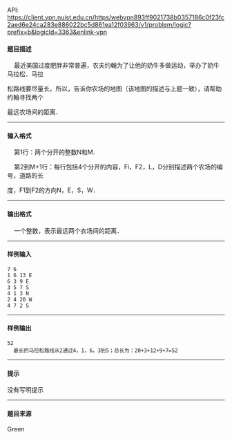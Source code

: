 API: https://client.vpn.nuist.edu.cn/https/webvpn893ff9021738b0357186c0f23fc2aed6e24ca283e886022bc5d861ea12f03963/v1/problem/logic?prefix=b&logicId=3363&enlink-vpn

#### 题目描述

    最近美国过度肥胖非常普遍，农夫约翰为了让他的奶牛多做运动，举办了奶牛马拉松．马拉

松路线要尽量长，所以，告诉你农场的地图（该地图的描述与上题一致），请帮助约翰寻找两个

最远农场间的距离．

---

#### 输入格式

    第1行：两个分开的整数N和M.

    第2到M+1行：每行包括4个分开的内容，Fi，F2，L，D分别描述两个农场的编号，道路的长

度，F1到F2的方向N，E，S，W．

---

#### 输出格式

    一个整数，表示最远两个衣场间的距离．

---

#### 样例输入
```
7 6
1 6 13 E
6 3 9 E
3 5 7 S
4 1 3 N
2 4 20 W
4 7 2 S
```

---

#### 样例输出
```
52
  最长的马拉松路线从2通过4，1，6，3到5；总长为：20+3+12+9+7=52
```

---

#### 提示

没有写明提示

---

#### 题目来源

Green
